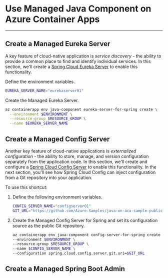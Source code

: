 # Use Managed Java Component on Azure Container Apps
---

## Create a Managed Eureka Server

A key feature of cloud-native application is *service discovery* - the ability to provide a common place to find and
identify individual services. In this section, we'll create
a [Spring Cloud Eureka Server](https://spring.io/projects/spring-cloud-netflix) to enable this functionality.

Define the environment variables.

```bash
EUREKA_SERVER_NAME="eurekaserver01"
```

Create the Managed Eureka Server.

```bash
az containerapp env java-component eureka-server-for-spring create \
  --environment $ENVIRONMENT \
  --resource-group $RESOURCE_GROUP \
  --name $EUREKA_SERVER_NAME
```

## Create a Managed Config Server

Another key feature of cloud-native applications is *externalized configuration* - the ability to store, manage, and
version configuration separately from the application code. In this section, we'll create and configure
a [Spring Cloud Config Server](https://spring.io/projects/spring-cloud-config) to enable this functionality. In the next
section, you'll see how Spring Cloud Config can inject configuration from a Git repository into your application.

To use this shortcut:

1. Define the following environment variables.
   ```bash
   CONFIG_SERVER_NAME="configserver01"
   GIT_URL="https://github.com/Azure-Samples/java-on-aca-sample-public-config.git"
   ```
2. Create the Managed Config Server for Spring and set its configuration source as the public Git repository.
   ```bash
   az containerapp env java-component config-server-for-spring create \
   --environment $ENVIRONMENT \
   --resource-group $RESOURCE_GROUP \
   --name $CONFIG_SERVER_NAME \
   --configuration spring.cloud.config.server.git.uri=$GIT_URL
   ```

## Create a Managed Spring Boot Admin
